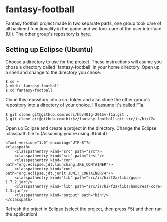 # fantasy-football
Fantasy football project made in two separate parts, one group took care of all backend functionality in the game and we took care of the user interface (UI). The other group's repository is [here](https://github.com/nori/hbv401g-2015v-f1a).

## Setting up Eclipse (Ubuntu)
Choose a directory to use for the project. These instructions will asume you chose a directory called 'fantasy-football' in your home directory. Open up a shell and change to the directory you chose.

	$ cd ~
	$ mkdir fantasy-football
	$ cd fantasy-football

Clone this repository into a src folder and also clone the other group's repository into a directory of your choice. I'll assume it's called F1a.

	$ git clone git@github.com:nori/hbv401g-2015v-f1a.git .
	$ git clone git@github.com:birkz/fantasy-football.git src/is/hi/f2a
	
Open up Eclipse and create a project in the directory. Change the Eclipse .classpath file to (Assuming you're using JUnit 4)

	<?xml version="1.0" encoding="UTF-8"?>
	<classpath>
		<classpathentry kind="src" path="src"/>
		<classpathentry kind="src" path="test"/>
		<classpathentry kind="con" path="org.eclipse.jdt.launching.JRE_CONTAINER"/>
		<classpathentry kind="con" path="org.eclipse.jdt.junit.JUNIT_CONTAINER/4"/>
		<classpathentry kind="lib" path="src/is/hi/f2a/libs/gson-1.7.2.jar"/>
		<classpathentry kind="lib" path="src/is/hi/f2a/libs/hamcrest-core-1.3.jar"/>
		<classpathentry kind="output" path="bin"/>
	</classpath>

Refresh the prject in Eclipse (select the project, then press F5) and then run the application!